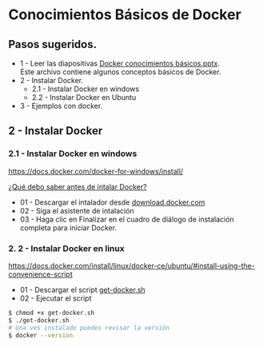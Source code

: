 # Conocimientos Básicos de Docker
## Pasos sugeridos.
- 1 - Leer las diapositivas [Docker conocimientos básicos.pptx](https://github.com/burongtz/apuntes/raw/master/docker/Docker%20conocimientos%20b%C3%A1sicos.pptx). \
Este archivo contiene algunos conceptos básicos de Docker.
- 2 - Instalar Docker.
    - 2.1 - Instalar Docker en windows
    - 2.2 - Instalar Docker en Ubuntu
- 3 - Ejemplos con docker.

## 2 - Instalar Docker

### 2.1 - Instalar Docker en windows
https://docs.docker.com/docker-for-windows/install/

[¿Qué debo saber antes de intalar Docker?](https://docs.docker.com/docker-for-windows/install/#what-to-know-before-you-install)

- 01 - Descargar el intalador desde [download.docker.com](https://download.docker.com/win/stable/Docker%20for%20Windows%20Installer.exe)
- 02 - Siga el asistente de intalación
- 03 - Haga clic en Finalizar en el cuadro de diálogo de instalación completa para iniciar Docker.

### 2. 2 - Instalar Docker en linux
https://docs.docker.com/install/linux/docker-ce/ubuntu/#install-using-the-convenience-script

- 01 - Descargar el script [get-docker.sh](https://get.docker.com/)
- 02 - Ejecutar el script
```bash
$ chmod +x get-docker.sh
$ ./get-docker.sh
# Una ves instalado puedes revisar la versión
$ docker --version
```